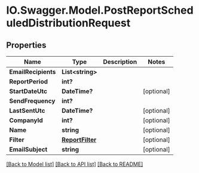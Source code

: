 # IO.Swagger.Model.PostReportScheduledDistributionRequest
## Properties

Name | Type | Description | Notes
------------ | ------------- | ------------- | -------------
**EmailRecipients** | **List&lt;string&gt;** |  | 
**ReportPeriod** | **int?** |  | 
**StartDateUtc** | **DateTime?** |  | [optional] 
**SendFrequency** | **int?** |  | 
**LastSentUtc** | **DateTime?** |  | [optional] 
**CompanyId** | **int?** |  | [optional] 
**Name** | **string** |  | [optional] 
**Filter** | [**ReportFilter**](ReportFilter.md) |  | [optional] 
**EmailSubject** | **string** |  | [optional] 

[[Back to Model list]](../README.md#documentation-for-models) [[Back to API list]](../README.md#documentation-for-api-endpoints) [[Back to README]](../README.md)

